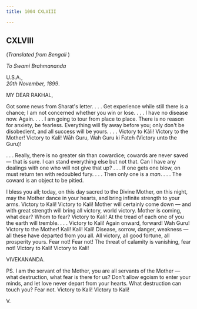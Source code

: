 ```yaml
---
title: 1004 CXLVIII

---
```

  

  


## CXLVIII

(*Translated from Bengali* )

*To Swami Brahmananda*

U.S.A.,  
*20th November, 1899*.

MY DEAR RAKHAL,

Got some news from Sharat's letter. . . . Get experience while still
there is a chance; I am not concerned whether you win or lose. . . . I
have no disease now. Again. . . . I am going to tour from place to
place. There is no reason for anxiety, be fearless. Everything will fly
away before you; only don't be disobedient, and all success will be
yours. . . . Victory to Kāli! Victory to the Mother! Victory to Kali!
Wāh Guru, Wah Guru ki Fateh (Victory unto the Guru)!

. . . Really, there is no greater sin than cowardice; cowards are never
saved — that is sure. I can stand everything else but not that. Can I
have any dealings with one who will not give that up? . . . If one gets
one blow, on must return ten with redoubled fury. . . . Then only one is
a *man*. . . . The coward is an object to be pitied.

I bless you all; today, on this day sacred to the Divine Mother, on this
night, may the Mother dance in your hearts, and bring infinite strength
to your arms. Victory to Kali! Victory to Kali! Mother will certainly
come down — and with great strength will bring all victory, world
victory. Mother is coming, what dear? Whom to fear? Victory to Kali! At
the tread of each one of you the earth will tremble. . . . Victory to
Kali! Again onward, forward! Wah Guru! Victory to the Mother! Kali!
Kali! Kali! Disease, sorrow, danger, weakness — all these have departed
from you all. All victory, all good fortune, all prosperity yours. Fear
not! Fear not! The threat of calamity is vanishing, fear not! Victory to
Kali! Victory to Kali!

VIVEKANANDA.

PS. I am the servant of the Mother, you are all servants of the Mother —
what destruction, what fear is there for us? Don't allow egoism to enter
your minds, and let love never depart from your hearts. What destruction
can touch you? Fear not. Victory to Kali! Victory to Kali!

V.